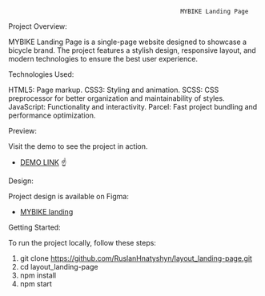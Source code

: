                                                     MYBIKE Landing Page

Project Overview:

MYBIKE Landing Page is a single-page website designed to showcase a bicycle brand. The project features a stylish design, responsive layout, and modern technologies to ensure the best user experience.


Technologies Used:

HTML5: Page markup.
CSS3: Styling and animation.
SCSS: CSS preprocessor for better organization and maintainability of styles.
JavaScript: Functionality and interactivity.
Parcel: Fast project bundling and performance optimization.


Preview:

Visit the demo to see the project in action.
- [DEMO LINK](https://RuslanHnatyshyn.github.io/layout_landing-page/)
                         ☝️


Design:

Project design is available on Figma:
- [MYBIKE landing](https://www.figma.com/file/NZQAIydtHo5QkINyGLHNcq/BIKE-New-Version?node-id=0%3A1)

Getting Started:

To run the project locally, follow these steps:

1. git clone https://github.com/RuslanHnatyshyn/layout_landing-page.git
2. cd layout_landing-page
3. npm install
4. npm start


